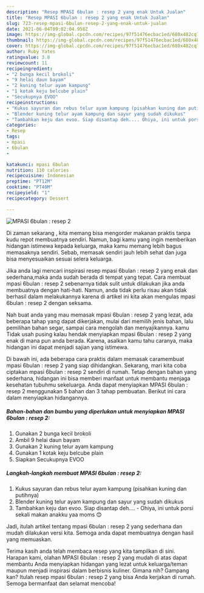 ```yaml
---
description: "Resep MPASI 6bulan : resep 2 yang enak Untuk Jualan"
title: "Resep MPASI 6bulan : resep 2 yang enak Untuk Jualan"
slug: 723-resep-mpasi-6bulan-resep-2-yang-enak-untuk-jualan
date: 2021-06-04T09:02:04.958Z
image: https://img-global.cpcdn.com/recipes/97f51476ecbac1ed/680x482cq70/mpasi-6bulan-resep-2-foto-resep-utama.jpg
thumbnail: https://img-global.cpcdn.com/recipes/97f51476ecbac1ed/680x482cq70/mpasi-6bulan-resep-2-foto-resep-utama.jpg
cover: https://img-global.cpcdn.com/recipes/97f51476ecbac1ed/680x482cq70/mpasi-6bulan-resep-2-foto-resep-utama.jpg
author: Ruby Yates
ratingvalue: 3.8
reviewcount: 11
recipeingredient:
- "2 bunga kecil brokoli"
- "9 helai daun bayam"
- "2 kuning telur ayam kampung"
- "1 kotak keju belcube plain"
- "Secukupnya EVOO"
recipeinstructions:
- "Kukus sayuran dan rebus telur ayam kampung (pisahkan kuning dan putihnya)"
- "Blender kuning telur ayam kampung dan sayur yang sudah dikukus"
- "Tambahkan keju dan evoo. Siap disantap deh.... Ohiya, ini untuk porsi sekali makan anakku yaa moms 😊"
categories:
- Resep
tags:
- mpasi
- 6bulan
- 

katakunci: mpasi 6bulan  
nutrition: 110 calories
recipecuisine: Indonesian
preptime: "PT12M"
cooktime: "PT40M"
recipeyield: "1"
recipecategory: Dessert

---
```



![MPASI 6bulan : resep 2](https://img-global.cpcdn.com/recipes/97f51476ecbac1ed/680x482cq70/mpasi-6bulan-resep-2-foto-resep-utama.jpg)

Di zaman  sekarang , kita memang bisa mengorder makanan praktis tanpa kudu repot membuatnya sendiri. Namun, bagi kamu yang ingin memberikan hidangan istimewa kepada keluarga, maka kamu memang lebih bagus memasaknya sendiri. Sebab, memasak sendiri jauh lebih sehat dan juga bisa menyesuaikan sesuai selera keluarga.

Jika anda lagi mencari inspirasi resep mpasi 6bulan : resep 2 yang enak dan sederhana,maka anda sudah berada di tempat yang tepat. Cara membuat mpasi 6bulan : resep 2  sebenarnya tidak sulit untuk dilakukan jika anda membuatnya dengan hati-hati. Namun, anda tidak perlu risau akan tidak berhasil dalam melakukannya 
karena di artikel ini kita akan mengulas mpasi 6bulan : resep 2 dengan seksama.  



Nah buat anda yang mau memasak mpasi 6bulan : resep 2 yang lezat, ada beberapa tahap yang dapat dikerjakan, mulai dari memilih jenis bahan, lalu pemilihan bahan segar, sampai cara mengolah dan menyajikannya. kamu Tidak usah pusing kalau hendak menyiapkan mpasi 6bulan : resep 2 yang enak di mana pun anda berada. Karena, asalkan kamu  tahu caranya, maka hidangan ini dapat menjadi sajian yang istimewa.

Di bawah ini, ada beberapa cara praktis  dalam memasak caramembuat mpasi 6bulan : resep 2 yang siap dihidangkan. Sekarang, mari kita coba ciptakan mpasi 6bulan : resep 2 sendiri di rumah. Tetap dengan bahan yang sederhana, hidangan ini bisa memberi manfaat untuk membantu menjaga kesehatan tubuhmu sekeluarga. Anda dapat menyiapkan MPASI 6bulan : resep 2 menggunakan 5 bahan dan 3 tahap pembuatan. Berikut ini cara dalam menyiapkan hidangannya.

<!--inarticleads1-->

##### Bahan-bahan dan bumbu yang diperlukan untuk menyiapkan MPASI 6bulan : resep 2:

1. Gunakan 2 bunga kecil brokoli
1. Ambil 9 helai daun bayam
1. Gunakan 2 kuning telur ayam kampung
1. Gunakan 1 kotak keju belcube plain
1. Siapkan Secukupnya EVOO




<!--inarticleads2-->

##### Langkah-langkah membuat MPASI 6bulan : resep 2:

1. Kukus sayuran dan rebus telur ayam kampung (pisahkan kuning dan putihnya)
1. Blender kuning telur ayam kampung dan sayur yang sudah dikukus
1. Tambahkan keju dan evoo. Siap disantap deh.... - Ohiya, ini untuk porsi sekali makan anakku yaa moms 😊




Jadi, itulah artikel tentang  mpasi 6bulan : resep 2  yang sederhana dan mudah dilakukan versi kita. Semoga anda dapat membuatnya dengan hasil yang memuaskan. 

Terima kasih anda telah membaca resep yang kita tampilkan di sini. Harapan kami, olahan  MPASI 6bulan : resep 2 yang mudah di atas dapat membantu Anda menyiapkan hidangan yang lezat untuk keluarga/teman maupun menjadi inspirasi dalam berbisnis kuliner. Gimana nih? Gampang kan? Itulah resep mpasi 6bulan : resep 2 yang bisa Anda kerjakan di rumah. Semoga bermanfaat dan selamat mencoba!

